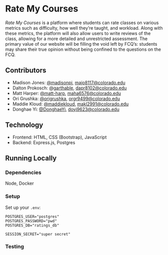 # Rate My Courses
*Rate My Courses* is a platform where students can rate classes on various metrics such as difficulty, how well they’re taught, and workload. Along with these metrics, the platform will also allow users to write reviews of the class, allowing for a more detailed and unrestricted assessment. The primary value of our website will be filling the void left by FCQ’s: students may share their true opinion without being confined to the questions on the FCQ.

## Contributors
- Madison Jones: [@madisonpj](https://github.com/madisonpj), majo8117@colorado.edu
- Dalton Prokosch: [@garthable](https://github.com/garthable), dapr8102@colorado.edu
- Matt Harper: [@matt-harp](https://github.com/matt-harp), maha6576@colorado.edu
- Ori Grushka: [@origrushka](https://github.com/origrushka), orgr9499@colorado.edu
- Maddie Kloud: [@maddiekloud](https://github.com/maddiekloud), makl2991@colorado.edu
- Donghae Yi: [@DonghaeYi](https://github.com/DonghaeYi), doyi9623@colorado.edu

## Technology
- Frontend: HTML, CSS (Bootstrap), JavaScript
- Backend: Express.js, Postgres

## Running Locally
### Dependencies
Node, Docker
### Setup
Set up your `.env`:
```
POSTGRES_USER="postgres"
POSTGRES_PASSWORD="pwd"
POSTGRES_DB="ratings_db"

SESSION_SECRET="super secret"
```

### Testing
